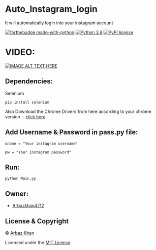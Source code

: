 # Auto_Instagram_login
It will automatically login into your instagram account

[![forthebadge made-with-python](http://ForTheBadge.com/images/badges/made-with-python.svg)](https://www.python.org/)                  [![Python 3.6](https://img.shields.io/badge/python-3.6-blue.svg)](https://www.python.org/downloads/release/python-360/)          [![PyPI license](https://img.shields.io/pypi/l/ansicolortags.svg)](https://pypi.python.org/pypi/ansicolortags/)


# VIDEO:

[![IMAGE ALT TEXT HERE](https://img.youtube.com/vi/7Kvg3CCd6Vk/0.jpg)](https://www.youtube.com/watch?v=7Kvg3CCd6Vk)

## Dependencies:

Selenium

```
pip install selenium
```

Also Download the Chrome Drivers from here according to your chrome version :- [click here](https://chromedriver.chromium.org/downloads)

## Add Username & Password in pass.py file:

```
uname = "Your instagram username"

pw = "Your instagram password"
```

## Run:

```
python Main.py 
```

## Owner:
- [Arbazkhan4712](http://arbaazkhan.ml/)

## License & Copyright
© [Arbaz Khan](https://arbazkhan4712.github.io/Contact.html)

Licensed under the [MIT License](License)
